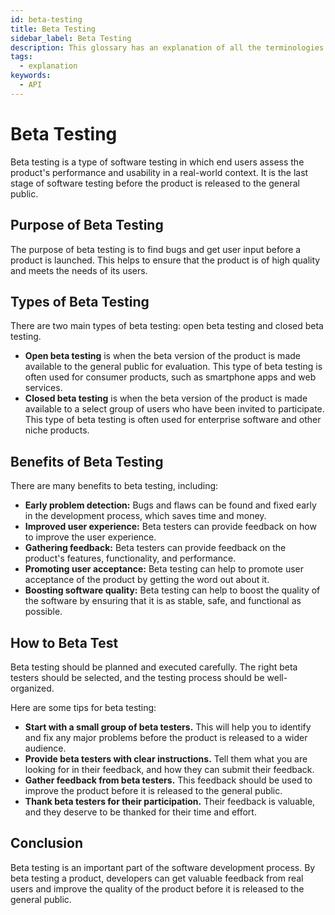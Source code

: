 ```yaml
---
id: beta-testing
title: Beta Testing
sidebar_label: Beta Testing
description: This glossary has an explanation of all the terminologies that beginners find difficult to understand at first glance.
tags:
  - explanation
keywords:
  - API
---
```


# Beta Testing

Beta testing is a type of software testing in which end users assess the product's performance and usability in a real-world context. It is the last stage of software testing before the product is released to the general public.

## Purpose of Beta Testing

The purpose of beta testing is to find bugs and get user input before a product is launched. This helps to ensure that the product is of high quality and meets the needs of its users.

## Types of Beta Testing

There are two main types of beta testing: open beta testing and closed beta testing.

- **Open beta testing** is when the beta version of the product is made available to the general public for evaluation. This type of beta testing is often used for consumer products, such as smartphone apps and web services.
- **Closed beta testing** is when the beta version of the product is made available to a select group of users who have been invited to participate. This type of beta testing is often used for enterprise software and other niche products.

## Benefits of Beta Testing

There are many benefits to beta testing, including:

- **Early problem detection:** Bugs and flaws can be found and fixed early in the development process, which saves time and money.
- **Improved user experience:** Beta testers can provide feedback on how to improve the user experience.
- **Gathering feedback:** Beta testers can provide feedback on the product's features, functionality, and performance.
- **Promoting user acceptance:** Beta testing can help to promote user acceptance of the product by getting the word out about it.
- **Boosting software quality:** Beta testing can help to boost the quality of the software by ensuring that it is as stable, safe, and functional as possible.

## How to Beta Test

Beta testing should be planned and executed carefully. The right beta testers should be selected, and the testing process should be well-organized.

Here are some tips for beta testing:

- **Start with a small group of beta testers.** This will help you to identify and fix any major problems before the product is released to a wider audience.
- **Provide beta testers with clear instructions.** Tell them what you are looking for in their feedback, and how they can submit their feedback.
- **Gather feedback from beta testers.** This feedback should be used to improve the product before it is released to the general public.
- **Thank beta testers for their participation.** Their feedback is valuable, and they deserve to be thanked for their time and effort.

## Conclusion

Beta testing is an important part of the software development process. By beta testing a product, developers can get valuable feedback from real users and improve the quality of the product before it is released to the general public.
